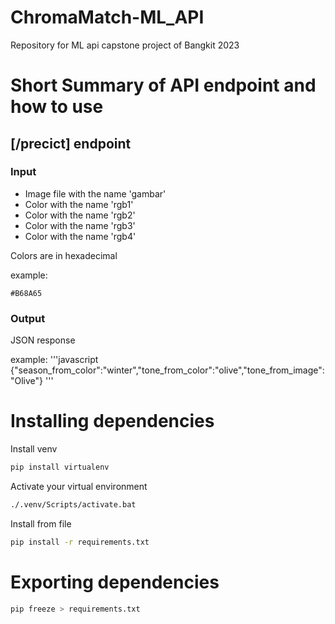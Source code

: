 # ChromaMatch-ML_API
Repository for ML api capstone project of Bangkit 2023

# Short Summary of API endpoint and how to use


## [/precict] endpoint

### Input

- Image file with the name 'gambar'
- Color with the name 'rgb1'
- Color with the name 'rgb2'
- Color with the name 'rgb3'
- Color with the name 'rgb4'

Colors are in hexadecimal

example:

```
#B68A65
```

### Output

JSON response

example:
'''javascript
{"season_from_color":"winter","tone_from_color":"olive","tone_from_image":"Olive"}
'''

# Installing dependencies

Install venv

```bash
pip install virtualenv
```

Activate your virtual environment

```bash
./.venv/Scripts/activate.bat
```

Install from file

```bash
pip install -r requirements.txt
```

# Exporting dependencies

```bash
pip freeze > requirements.txt
```
